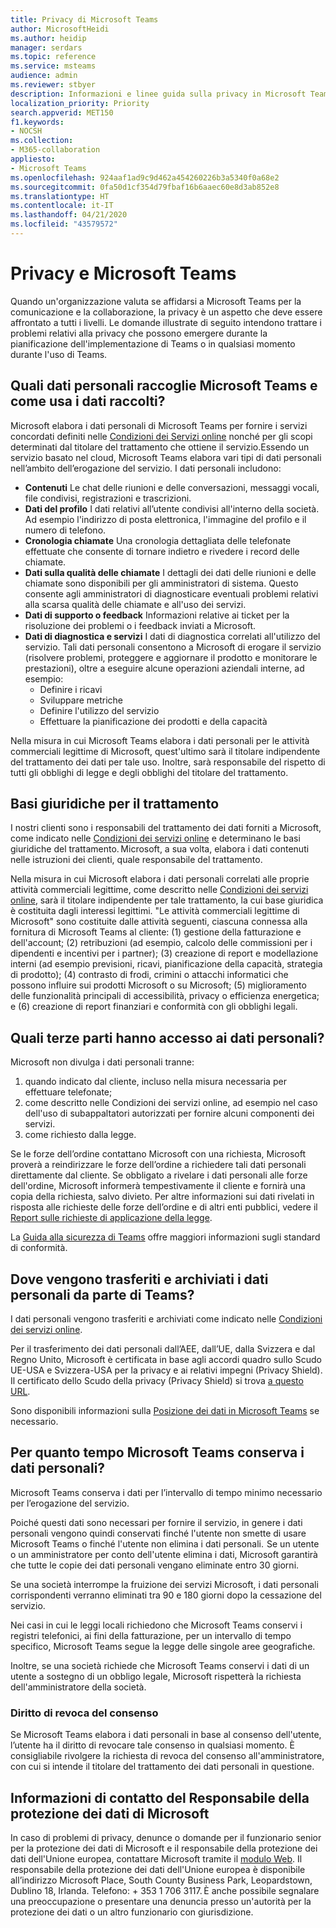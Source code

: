 ```yaml
---
title: Privacy di Microsoft Teams
author: MicrosoftHeidi
ms.author: heidip
manager: serdars
ms.topic: reference
ms.service: msteams
audience: admin
ms.reviewer: stbyer
description: Informazioni e linee guida sulla privacy in Microsoft Teams.
localization_priority: Priority
search.appverid: MET150
f1.keywords:
- NOCSH
ms.collection:
- M365-collaboration
appliesto:
- Microsoft Teams
ms.openlocfilehash: 924aaf1ad9c9d462a454260226b3a5340f0a68e2
ms.sourcegitcommit: 0fa50d1cf354d79fbaf16b6aaec60e8d3ab852e8
ms.translationtype: HT
ms.contentlocale: it-IT
ms.lasthandoff: 04/21/2020
ms.locfileid: "43579572"
---
```

# <a name="privacy-and-microsoft-teams"></a>Privacy e Microsoft Teams

Quando un'organizzazione valuta se affidarsi a Microsoft Teams per la comunicazione e la collaborazione, la privacy è un aspetto che deve essere affrontato a tutti i livelli. Le domande illustrate di seguito intendono trattare i problemi relativi alla privacy che possono emergere durante la pianificazione dell'implementazione di Teams o in qualsiasi momento durante l'uso di Teams.

## <a name="what-personal-data-does-microsoft-teams-collect-and-for-what-purposes-does-microsoft-teams-use-this-data"></a>Quali dati personali raccoglie Microsoft Teams e come usa i dati raccolti?

Microsoft elabora i dati personali di Microsoft Teams per fornire i servizi concordati definiti nelle [Condizioni dei Servizi online](https://go.microsoft.com/fwlink/p/?linkid=2050263) nonché per gli scopi determinati dal titolare del trattamento che ottiene il servizio.Essendo un servizio basato nel cloud, Microsoft Teams elabora vari tipi di dati personali nell’ambito dell’erogazione del servizio. I dati personali includono:

- **Contenuti** Le chat delle riunioni e delle conversazioni, messaggi vocali, file condivisi, registrazioni e trascrizioni.
- **Dati del profilo** I dati relativi all’utente condivisi all'interno della società. Ad esempio l'indirizzo di posta elettronica, l'immagine del profilo e il numero di telefono.
- **Cronologia chiamate** Una cronologia dettagliata delle telefonate effettuate che consente di tornare indietro e rivedere i record delle chiamate.
- **Dati sulla qualità delle chiamate** I dettagli dei dati delle riunioni e delle chiamate sono disponibili per gli amministratori di sistema. Questo consente agli amministratori di diagnosticare eventuali problemi relativi alla scarsa qualità delle chiamate e all'uso dei servizi.
- **Dati di supporto o feedback** Informazioni relative ai ticket per la risoluzione dei problemi o i feedback inviati a Microsoft.
- **Dati di diagnostica e servizi** I dati di diagnostica correlati all'utilizzo del servizio. Tali dati personali consentono a Microsoft di erogare il servizio (risolvere problemi, proteggere e aggiornare il prodotto e monitorare le prestazioni), oltre a eseguire alcune operazioni aziendali interne, ad esempio:
  - Definire i ricavi
  - Sviluppare metriche
  - Definire l'utilizzo del servizio
  - Effettuare la pianificazione dei prodotti e della capacità

Nella misura in cui Microsoft Teams elabora i dati personali per le attività commerciali legittime di Microsoft, quest'ultimo sarà il titolare indipendente del trattamento dei dati per tale uso. Inoltre, sarà responsabile del rispetto di tutti gli obblighi di legge e degli obblighi del titolare del trattamento.

## <a name="legal-basis-of-processing"></a>Basi giuridiche per il trattamento  

I nostri clienti sono i responsabili del trattamento dei dati forniti a Microsoft, come indicato nelle [Condizioni dei servizi online](https://go.microsoft.com/fwlink/p/?linkid=2050263) e determinano le basi giuridiche del trattamento. Microsoft, a sua volta, elabora i dati contenuti nelle istruzioni dei clienti, quale responsabile del trattamento.

Nella misura in cui Microsoft elabora i dati personali correlati alle proprie attività commerciali legittime, come descritto nelle [Condizioni dei servizi online](https://go.microsoft.com/fwlink/p/?linkid=2050263), sarà il titolare indipendente per tale trattamento, la cui base giuridica è costituita dagli interessi legittimi. "Le attività commerciali legittime di Microsoft" sono costituite dalle attività seguenti, ciascuna connessa alla fornitura di Microsoft Teams al cliente: (1) gestione della fatturazione e dell'account; (2) retribuzioni (ad esempio, calcolo delle commissioni per i dipendenti e incentivi per i partner); (3) creazione di report e modellazione interni (ad esempio previsioni, ricavi, pianificazione della capacità, strategia di prodotto); (4) contrasto di frodi, crimini o attacchi informatici che possono influire sui prodotti Microsoft o su Microsoft; (5) miglioramento delle funzionalità principali di accessibilità, privacy o efficienza energetica; e (6) creazione di report finanziari e conformità con gli obblighi legali.

## <a name="what-third-parties-have-access-to-personal-data"></a>Quali terze parti hanno accesso ai dati personali?

Microsoft non divulga i dati personali tranne:

1. quando indicato dal cliente, incluso nella misura necessaria per effettuare telefonate;
1. come descritto nelle Condizioni dei servizi online, ad esempio nel caso dell'uso di subappaltatori autorizzati per fornire alcuni componenti dei servizi.
1. come richiesto dalla legge.

Se le forze dell’ordine contattano Microsoft con una richiesta, Microsoft proverà a reindirizzare le forze dell’ordine a richiedere tali dati personali direttamente dal cliente. Se obbligato a rivelare i dati personali alle forze dell'ordine, Microsoft informerà tempestivamente il cliente e fornirà una copia della richiesta, salvo divieto. Per altre informazioni sui dati rivelati in risposta alle richieste delle forze dell’ordine e di altri enti pubblici, vedere il [Report sulle richieste di applicazione della legge](https://www.microsoft.com/about/corporate-responsibility/lerr/).

La [Guida alla sicurezza di Teams](https://docs.microsoft.com/microsoftteams/security-compliance-overview#compliance-standards) offre maggiori informazioni sugli standard di conformità.

## <a name="where-does-teams-transfer-and-store-personal-data"></a>Dove vengono trasferiti e archiviati i dati personali da parte di Teams?

I dati personali vengono trasferiti e archiviati come indicato nelle [Condizioni dei servizi online](https://go.microsoft.com/fwlink/p/?linkid=2050263).

Per il trasferimento dei dati personali dall’AEE, dall’UE, dalla Svizzera e dal Regno Unito, Microsoft è certificata in base agli accordi quadro sullo Scudo UE-USA e Svizzera-USA per la privacy e ai relativi impegni (Privacy Shield). Il certificato dello Scudo della privacy (Privacy Shield) si trova [a questo URL](https://www.privacyshield.gov/participant?id=a2zt0000000KzNaAAK&status=Active).

Sono disponibili informazioni sulla [Posizione dei dati in Microsoft Teams](location-of-data-in-teams.md) se necessario.

## <a name="how-long-does-microsoft-teams-retain-personal-data"></a>Per quanto tempo Microsoft Teams conserva i dati personali?

Microsoft Teams conserva i dati per l’intervallo di tempo minimo necessario per l’erogazione del servizio.

Poiché questi dati sono necessari per fornire il servizio, in genere i dati personali vengono quindi conservati finché l'utente non smette di usare Microsoft Teams o finché l'utente non elimina i dati personali.  Se un utente o un amministratore per conto dell'utente elimina i dati, Microsoft garantirà che tutte le copie dei dati personali vengano eliminate entro 30 giorni.

Se una società interrompe la fruizione dei servizi Microsoft, i dati personali corrispondenti verranno eliminati tra 90 e 180 giorni dopo la cessazione del servizio.

Nei casi in cui le leggi locali richiedono che Microsoft Teams conservi i registri telefonici, ai fini della fatturazione, per un intervallo di tempo specifico, Microsoft Teams segue la legge delle singole aree geografiche.

Inoltre, se una società richiede che Microsoft Teams conservi i dati di un utente a sostegno di un obbligo legale, Microsoft rispetterà la richiesta dell'amministratore della società.

### <a name="right-to-withdraw-consent"></a>Diritto di revoca del consenso

Se Microsoft Teams elabora i dati personali in base al consenso dell'utente, l’utente ha il diritto di revocare tale consenso in qualsiasi momento. È consigliabile rivolgere la richiesta di revoca del consenso all'amministratore, con cui si intende il titolare del trattamento dei dati personali in questione.

## <a name="contact-details-of-microsofts-data-protection-officer"></a>Informazioni di contatto del Responsabile della protezione dei dati di Microsoft

In caso di problemi di privacy, denunce o domande per il funzionario senior per la protezione dei dati di Microsoft e il responsabile della protezione dei dati dell'Unione europea, contattare Microsoft tramite il [modulo Web](https://go.microsoft.com/fwlink/?LinkId=321116). Il responsabile della protezione dei dati dell'Unione europea è disponibile all’indirizzo Microsoft Place, South County Business Park, Leopardstown, Dublino 18, Irlanda. Telefono: + 353 1 706 3117. È anche possibile segnalare una preoccupazione o presentare una denuncia presso un'autorità per la protezione dei dati o un altro funzionario con giurisdizione.
